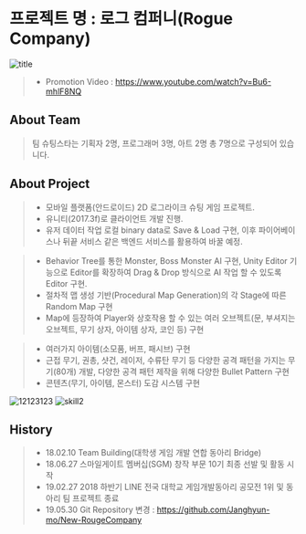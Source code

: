 # 프로젝트 명 : 로그 컴퍼니(Rogue Company)

![title](https://user-images.githubusercontent.com/34932546/58801326-2b5ea880-8645-11e9-806a-17d1968d5b97.png)
>- Promotion Video : https://www.youtube.com/watch?v=Bu6-mhlF8NQ

## About Team
> 팀 슈팅스타는 기획자 2명, 프로그래머 3명, 아트 2명 총 7명으로 구성되어 있습니다.

## About Project

>- 모바일 플랫폼(안드로이드) 2D 로그라이크 슈팅 게임 프로젝트.
>- 유니티(2017.3f)로 클라이언트 개발 진행.
>- 유저 데이터 작업 로컬 binary data로 Save & Load 구현, 이후 파이어베이스나 뒤끝 서비스 같은 백엔드 서비스를 활용하여 바꿀 예정.

>- Behavior Tree를 통한 Monster, Boss Monster AI 구현, Unity Editor 기능으로 Editor를 확장하여 Drag & Drop 방식으로 AI 작업 할 수 있도록 Editor 구현.
>- 절차적 맵 생성 기반(Procedural Map Generation)의 각 Stage에 따른 Random Map 구현
>- Map에 등장하여 Player와 상호작용 할 수 있는 여러 오브젝트(문, 부셔지는 오브젝트, 무기 상자, 아이템 상자, 코인 등) 구현

>- 여러가지 아이템(소모품, 버프, 패시브) 구현
>- 근접 무기, 권총, 샷건, 레이저, 수류탄 무기 등 다양한 공격 패턴을 가지는 무기(80개) 개발, 다양한 공격 패턴 제작을 위해 다양한 Bullet Pattern 구현
>- 콘텐츠(무기, 아이템, 몬스터) 도감 시스템 구현 
 

![12123123](https://user-images.githubusercontent.com/34932546/58801761-67463d80-8646-11e9-9dfd-73d498853e63.gif)
![skill2](https://user-images.githubusercontent.com/34932546/58801665-25b59280-8646-11e9-9ef6-dbae16022b82.gif)
## History

>- 18.02.10 Team Building(대학생 게임 개발 연합 동아리 Bridge)
>- 18.06.27 스마일게이트 멤버십(SGM) 창작 부문 10기 최종 선발 및 활동 시작
>- 19.02.27 2018 하반기 LINE 전국 대학교 게임개발동아리 공모전 1위 및 동아리 팀 프로젝트 종료
>- 19.05.30 Git Repository 변경 : https://github.com/Janghyun-mo/New-RougeCompany
